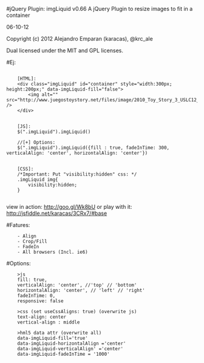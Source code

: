 #jQuery  Plugin: imgLiquid v0.66
A jQuery Plugin to resize images to fit in a container


06-10-12

Copyright (c) 2012 Alejandro Emparan (karacas), @krc_ale

Dual licensed under the MIT and GPL licenses.


#Ej:
```

	[HTML]:
	<div class="imgLiquid" id="container" style="width:300px; height:200px;" data-imgLiquid-fill="false">
		<img alt="" src="http://www.juegostoystory.net/files/image/2010_Toy_Story_3_USLC12_Woody.jpg" />
	</div>


	[JS]:
	$(".imgLiquid").imgLiquid()

	//[+] Options:
	$(".imgLiquid").imgLiquid({fill : true, fadeInTime: 300, verticalAlign: 'center', horizontalAlign: 'center'})
	

	[CSS]:
	/*Important: Put "visibility:hidden" css: */
	.imgLiquid img{
	    visibility:hidden;
	}


```
view in action:		http://goo.gl/Wk8bU
or play with it:	http://jsfiddle.net/karacas/3CRx7/#base


#Fatures:
```
	- Align
	- Crop/Fill
	- FadeIn
	- All browsers (Incl. ie6)
```


#Options:
```
	>js
	fill: true,
	verticalAlign: 'center', //'top' // 'bottom'
	horizontalAlign: 'center', // 'left' // 'right'
	fadeInTime: 0,
	responsive: false
	
	>css (set useCssAligns: true) (overwrite js)
	text-align: center
	vertical-align : middle

	>hml5 data attr (overwrite all)
	data-imgLiquid-fill='true'
	data-imgLiquid-horizontalAlign ='center'
	data-imgLiquid-verticalAlign' ='center'
	data-imgLiquid-fadeInTime = '1000'
```

